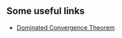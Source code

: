 ## Some useful links
* [Dominated Convergence Theorem](https://www.math3ma.com/blog/dominated-convergence-theorem)
